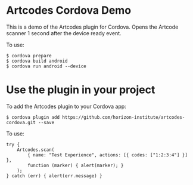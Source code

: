 # Artcodes Cordova Demo

This is a demo of the Artcodes plugin for Cordova. Opens the Artcode scanner 1 second after the device ready event.

To use:
~~~~
$ cordova prepare
$ cordova build android
$ cordova run android --device
~~~~

# Use the plugin in your project

To add the Artcodes plugin to your Cordova app:
~~~~
$ cordova plugin add https://github.com/horizon-institute/artcodes-cordova.git --save
~~~~
To use:
~~~~
try {
    Artcodes.scan(
        { name: "Test Experience", actions: [{ codes: ["1:2:3:4"] }] }, 
        function (marker) { alert(marker); }
    ); 
} catch (err) { alert(err.message) }
~~~~
